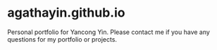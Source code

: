 # agathayin.github.io

Personal portfolio for Yancong Yin. 
Please contact me if you have any questions for my portfolio or projects.